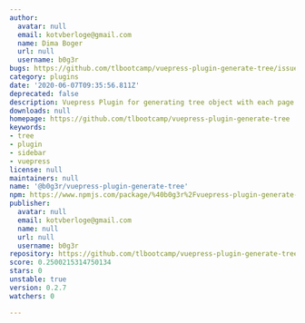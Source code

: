 ```yaml
---
author:
  avatar: null
  email: kotvberloge@gmail.com
  name: Dima Boger
  url: null
  username: b0g3r
bugs: https://github.com/tlbootcamp/vuepress-plugin-generate-tree/issues
category: plugins
date: '2020-06-07T09:35:56.811Z'
deprecated: false
description: Vuepress Plugin for generating tree object with each page in locale prefix
downloads: null
homepage: https://github.com/tlbootcamp/vuepress-plugin-generate-tree
keywords:
- tree
- plugin
- sidebar
- vuepress
license: null
maintainers: null
name: '@b0g3r/vuepress-plugin-generate-tree'
npm: https://www.npmjs.com/package/%40b0g3r%2Fvuepress-plugin-generate-tree
publisher:
  avatar: null
  email: kotvberloge@gmail.com
  name: null
  url: null
  username: b0g3r
repository: https://github.com/tlbootcamp/vuepress-plugin-generate-tree
score: 0.2500215314750134
stars: 0
unstable: true
version: 0.2.7
watchers: 0

---
```


